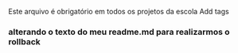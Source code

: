 Este arquivo é obrigatório em todos os projetos da escola
Add tags
### alterando o texto do meu readme.md para realizarmos o rollback

